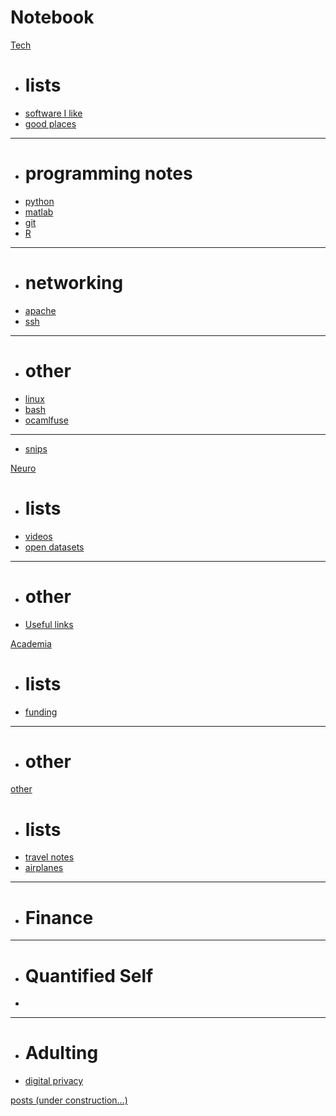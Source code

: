 # Notebook

[Tech]()
 
  * # lists
  * [software I like](pages/tech/software.md)
  * [good places](pages/tech/softwarePlaces.md)
  - - - -
  * # programming notes
  * [python](pages/tech/python.md)
  * [matlab](pages/tech/matlab.md)
  * [git](pages/tech/git.md)
  * [R](pages/tech/r.md)
  - - - -
  * # networking
  * [apache](pages/tech/apache.md)
  * [ssh](pages/tech/ssh.md)
  - - - - 
  * # other
  * [linux](pages/tech/linux.md)
  * [bash](pages/tech/bash.md)
  * [ocamlfuse](pages/tech/ocamlfuse.md)
  - - - -
  * [snips](https://gist.github.com/kwcooper)

[Neuro]()
  
  * # lists
  * [videos](pages/neuro/neurovideos.md)
  * [open datasets](pages/neuro/neurodata.md)
  - - - -
  * # other
  * [Useful links](pages/neuro/usefullinks.md)

[Academia]()

  * # lists
  * [funding](pages/academ/funds.md)
  - - - -
  * # other
  
[other]()
  
  * # lists
  * [travel notes](pages/travelnotes.md)
  * [airplanes](pages/other/airplanes.md)
  - - - -
  * # Finance
  _ _ _ _
  * # Quantified Self
  * 
  _ _ _ _
  * # Adulting
  * [digital privacy](pages/other/digitalPrivacy.md)

[posts (under construction...)](https://kwcooper.github.io/longposts/)
